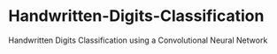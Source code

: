 # Handwritten-Digits-Classification
Handwritten Digits Classification using a Convolutional Neural Network
